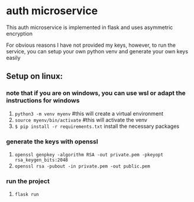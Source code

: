 # auth microservice 

This auth microservice is implemented in flask and uses asymmetric encryption 

For obvious reasons I have not provided my keys, however, to run the service, you can setup your own python venv and generate your own keys easily

## Setup on linux: 
### note that if you are on windows, you can use wsl or adapt the instructions for windows
1. ```python3 -m venv myenv``` #this will create a virtual environment
2. ```source myenv/bin/activate``` #this will activate the venv
3. ```$ pip install -r requirements.txt``` install the necessary packages

### generate the keys with openssl
1. ```openssl genpkey -algorithm RSA -out private.pem -pkeyopt rsa_keygen_bits:2048```
2. ```openssl rsa -pubout -in private.pem -out public.pem```

### run the project 
1. ```flask run```